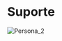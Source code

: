 # Suporte

![Persona_2](https://drive.google.com/uc?export=view&id=1LRWyeP6Ym15yUabHP7BT2xLoB2xmZEAz)
